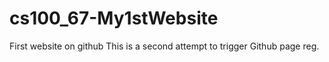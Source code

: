 # cs100_67-My1stWebsite
First website on github
This is a second attempt to trigger Github page reg.
